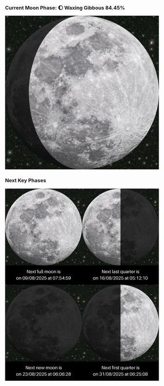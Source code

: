 ### Current Moon Phase: 🌔 Waxing Gibbous 84.45%
![Moon Phase](moonphase.png)
### Next Key Phases
![Gallery](gallery.png)